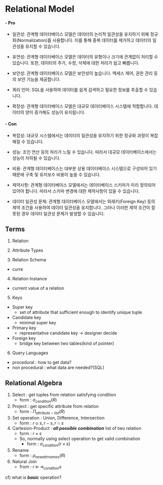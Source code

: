 Relational Model
================
#### - Pro
- 일관성: 관계형 데이터베이스 모델은 데이터의 논리적 일관성을 유지하기 위해 정규화(Normalization)를 사용합니다. 이를 통해 중복 데이터를 제거하고 데이터의 일관성을 유지할 수 있습니다.

- 유연성: 관계형 데이터베이스 모델은 데이터의 유형이나 크기에 관계없이 처리할 수 있습니다. 또한, 데이터의 추가, 수정, 삭제에 대한 처리가 쉽고 빠릅니다.

- 보안성: 관계형 데이터베이스 모델은 보안성이 높습니다. 액세스 제어, 권한 관리 등의 보안 기능을 제공합니다.

- 쿼리 언어: SQL을 사용하여 데이터를 쉽게 검색하고 필요한 정보를 추출할 수 있습니다.

- 확장성: 관계형 데이터베이스 모델은 대규모 데이터베이스 시스템에 적합합니다. 데이터의 양이 증가해도 성능이 유지됩니다.

#### - Con
- 복잡성: 대규모 시스템에서는 데이터의 일관성을 유지하기 위한 정규화 과정이 복잡해질 수 있습니다.

- 성능: 조인 연산 등의 처리가 느릴 수 있습니다. 따라서 대규모 데이터베이스에서는 성능이 저하될 수 있습니다.

- 비용: 관계형 데이터베이스는 대부분 상용 데이터베이스 시스템으로 구성되어 있기 때문에 구축 및 유지보수 비용이 높을 수 있습니다.

- 제약사항: 관계형 데이터베이스 모델에서는 데이터베이스 스키마가 미리 정의되어 있어야 합니다. 따라서 스키마 변경에 대한 제약사항이 있을 수 있습니다.

- 데이터 일관성 문제: 관계형 데이터베이스 모델에서는 외래키(Foreign Key) 등의 제약 조건을 사용하여 데이터 일관성을 유지합니다. 그러나 이러한 제약 조건이 잘못된 경우 데이터 일관성 문제가 발생할 수 있습니다.

Terms
-----
1. Relation

2. Attribute Types

3. Relation Schema
- curre

4. Relation Instance
- current value of a relation

5. Keys
- Super key
    - set of attribute that sufficient enough to identify unique tuple
- Candidate key
    - minimal super key
- Primary key
    - representative candidate key &rarr; designer decide
- Foreign key
    - bridge key between two tables(kind of pointer)

6. Query Languages
- procedural : how to get data?
- non procedural : what data are needed?(SQL)

Relational Algebra
------------------
1. Select : get tuples from relation satisfying condition
    - form : $\sigma_{condition}(R)$
2. Project : get specific attribute from relation
    - form : $\Pi_{attribute-list}(R)$
3. Set operation : Union, Difference, Intersection
    - form : $r \cup s, r - s, r \cap s$
4. Cartesion-Product : ***all possible combination*** list of two relation
    - form : $r \times s$
    - So, normally using select operation to get valid combination
        - form : $\sigma_{condition}(r \times s )$
5. Rename
    - form : $\rho_{newattrnames}(R)$
6. Natural Join
    - from : $r \triangleright\triangleleft_{condition} s$

cf) what is ***basic*** operation?